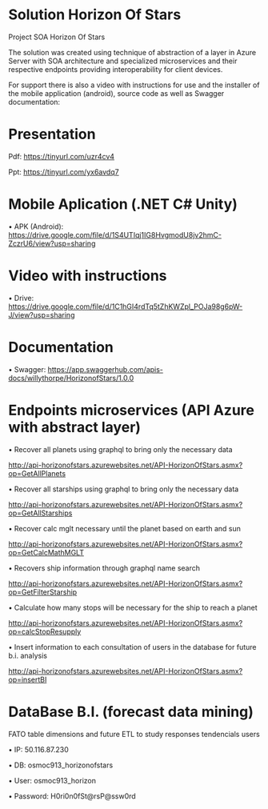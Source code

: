 # Solution Horizon Of Stars
Project SOA Horizon Of Stars

The solution was created using technique of abstraction of a layer in Azure Server with SOA architecture and specialized microservices and their respective endpoints providing interoperability for client devices.

For support there is also a video with instructions for use and the installer of the mobile application (android), source code as well as Swagger documentation:

# Presentation
Pdf: https://tinyurl.com/uzr4cv4

Ppt: https://tinyurl.com/yx6avdq7

# Mobile Aplication (.NET C# Unity)
•	APK (Android): https://drive.google.com/file/d/1S4UTIqj1IG8HvgmodU8jv2hmC-ZczrU6/view?usp=sharing

# Video with instructions
•	Drive: https://drive.google.com/file/d/1C1hGI4rdTq5tZhKWZpl_POJa98g6pW-J/view?usp=sharing

# Documentation
•	Swagger: https://app.swaggerhub.com/apis-docs/willythorpe/HorizonofStars/1.0.0

# Endpoints microservices (API Azure with abstract layer) 
•	Recover all planets using graphql to bring only the necessary data

http://api-horizonofstars.azurewebsites.net/API-HorizonOfStars.asmx?op=GetAllPlanets

•	Recover all starships using graphql to bring only the necessary data

http://api-horizonofstars.azurewebsites.net/API-HorizonOfStars.asmx?op=GetAllStarships

•	Recover calc mglt necessary until the planet based on earth and sun

http://api-horizonofstars.azurewebsites.net/API-HorizonOfStars.asmx?op=GetCalcMathMGLT

•	Recovers ship information through graphql name search

http://api-horizonofstars.azurewebsites.net/API-HorizonOfStars.asmx?op=GetFilterStarship

•	Calculate how many stops will be necessary for the ship to reach a planet

http://api-horizonofstars.azurewebsites.net/API-HorizonOfStars.asmx?op=calcStopResupply

•	Insert information to each consultation of users in the database for future b.i. analysis

http://api-horizonofstars.azurewebsites.net/API-HorizonOfStars.asmx?op=insertBI


# DataBase B.I. (forecast data mining)
FATO table dimensions and future ETL to study responses tendencials users

•	IP: 50.116.87.230

•	DB: osmoc913_horizonofstars

•	User: osmoc913_horizon

•	Password: H0ri0n0fSt@rsP@ssw0rd
